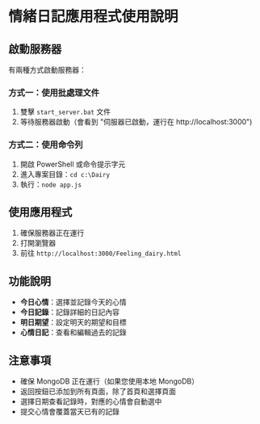 # 情緒日記應用程式使用說明

## 啟動服務器
有兩種方式啟動服務器：

### 方式一：使用批處理文件
1. 雙擊 `start_server.bat` 文件
2. 等待服務器啟動（會看到 "伺服器已啟動，運行在 http://localhost:3000")

### 方式二：使用命令列
1. 開啟 PowerShell 或命令提示字元
2. 進入專案目錄：`cd c:\Dairy`
3. 執行：`node app.js`

## 使用應用程式
1. 確保服務器正在運行
2. 打開瀏覽器
3. 前往 `http://localhost:3000/Feeling_dairy.html`

## 功能說明
- **今日心情**：選擇並記錄今天的心情
- **今日記錄**：記錄詳細的日記內容
- **明日期望**：設定明天的期望和目標
- **心情日記**：查看和編輯過去的記錄

## 注意事項
- 確保 MongoDB 正在運行（如果您使用本地 MongoDB）
- 返回按鈕已添加到所有頁面，除了首頁和選擇頁面
- 選擇日期查看記錄時，對應的心情會自動選中
- 提交心情會覆蓋當天已有的記錄
